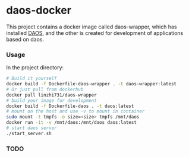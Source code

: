 # daos-docker
This project contains a docker image called daos-wrapper, which has installed [DAOS](https://github.com/daos-stack/daos), and the other is created for development of applications based on daos. 

### Usage
In the project directory:
```bash
# Build it yourself
docker build -f Dockerfile-daos-wrapper . -t daos-wrapper:latest
# Or just pull from dockerhub
docker pull linzhi731/daos-wrapper
# build your image for development
docker build -f Dockerfile-daos . -t daos:latest
# mount on the host and use -v to mount in container
sudo mount -t tmpfs -o size=<size> tmpfs /mnt/daos
docker run -it -v /mnt/daos:/mnt/daos daos:latest
# start daos server
./start_server.sh
```

### TODO
